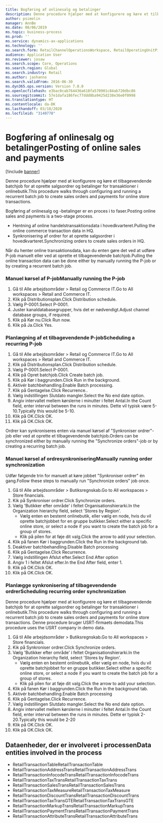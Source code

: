 ```yaml
---
title: Bogføring af onlinesalg og betalinger
description: Denne procedure hjælper med at konfigurere og køre et tilbagevendende batchjob for at oprette salgsordrer og betalinger for transaktioner i onlinebutik.
author: psimolin
manager: AnnBe
ms.date: 08/06/2019
ms.topic: business-process
ms.prod: ''
ms.service: dynamics-ax-applications
ms.technology: ''
ms.search.form: RetailChannelOperationsWorkspace, RetailOperatingUnitPicker, SysRecurrence
audience: Application User
ms.reviewer: josaw
ms.search.scope: Core, Operations
ms.search.region: Global
ms.search.industry: Retail
ms.author: jashanno
ms.search.validFrom: 2016-06-30
ms.dyn365.ops.version: Version 7.0.0
ms.openlocfilehash: e3bac0cab764436a618fa570901c84ab720dbc86
ms.sourcegitcommit: 57e1dafa186fec77ddd8ba9425d238e36e0f0998
ms.translationtype: HT
ms.contentlocale: da-DK
ms.lasthandoff: 03/18/2020
ms.locfileid: "3140778"
---
```

# <a name="posting-of-online-sales-and-payments"></a><span data-ttu-id="389b2-103">Bogføring af onlinesalg og betalinger</span><span class="sxs-lookup"><span data-stu-id="389b2-103">Posting of online sales and payments</span></span>

[!include [banner](../includes/banner.md)]

<span data-ttu-id="389b2-104">Denne procedure hjælper med at konfigurere og køre et tilbagevendende batchjob for at oprette salgsordrer og betalinger for transaktioner i onlinebutik.</span><span class="sxs-lookup"><span data-stu-id="389b2-104">This procedure walks through configuring and running a recurrent batch job to create sales orders and payments for online store transactions.</span></span>

<span data-ttu-id="389b2-105">Bogføring af onlinesalg og -betalinger er en proces i to faser.</span><span class="sxs-lookup"><span data-stu-id="389b2-105">Posting online sales and payments is a two-stage process.</span></span>

- <span data-ttu-id="389b2-106">Hentning af online handelstransaktionsdata i hovedkvarteret.</span><span class="sxs-lookup"><span data-stu-id="389b2-106">Pulling the online commerce transaction data in HQ.</span></span>
- <span data-ttu-id="389b2-107">Synkronisering af ordrer for at oprette salgsordrer i hovedkvarteret.</span><span class="sxs-lookup"><span data-stu-id="389b2-107">Synchronizing orders to create sales orders in HQ.</span></span>

<span data-ttu-id="389b2-108">Når du henter online transaktionsdata, kan du enten gøre det ved at udføre P-job manuelt eller ved at oprette et tilbagevendende batchjob.</span><span class="sxs-lookup"><span data-stu-id="389b2-108">Pulling the online transaction data can be done either by manually running the P-job or by creating a recurrent batch job.</span></span>

### <a name="manually-running-the-p-job"></a><span data-ttu-id="389b2-109">Manuel kørsel af P-job</span><span class="sxs-lookup"><span data-stu-id="389b2-109">Manually running the P-job</span></span>

1. <span data-ttu-id="389b2-110">Gå til Alle arbejdsområder > Retail og Commerce IT.</span><span class="sxs-lookup"><span data-stu-id="389b2-110">Go to All workspaces > Retail and Commerce IT.</span></span>
2. <span data-ttu-id="389b2-111">Klik på Distributionsplan.</span><span class="sxs-lookup"><span data-stu-id="389b2-111">Click Distribution schedule.</span></span>
3. <span data-ttu-id="389b2-112">Vælg P-0001.</span><span class="sxs-lookup"><span data-stu-id="389b2-112">Select P-0001.</span></span>
4. <span data-ttu-id="389b2-113">Juster kanaldatabasegrupper, hvis det er nødvendigt.</span><span class="sxs-lookup"><span data-stu-id="389b2-113">Adjust channel database groups, if required.</span></span>
5. <span data-ttu-id="389b2-114">Klik på Kør nu.</span><span class="sxs-lookup"><span data-stu-id="389b2-114">Click Run now.</span></span>
6. <span data-ttu-id="389b2-115">Klik på Ja.</span><span class="sxs-lookup"><span data-stu-id="389b2-115">Click Yes.</span></span>

### <a name="scheduling-a-recurring-p-job"></a><span data-ttu-id="389b2-116">Planlægning af et tilbagevendende P-job</span><span class="sxs-lookup"><span data-stu-id="389b2-116">Scheduling a recurring P-job</span></span>

1. <span data-ttu-id="389b2-117">Gå til Alle arbejdsområder > Retail og Commerce IT.</span><span class="sxs-lookup"><span data-stu-id="389b2-117">Go to All workspaces > Retail and Commerce IT.</span></span>
2. <span data-ttu-id="389b2-118">Klik på Distributionsplan.</span><span class="sxs-lookup"><span data-stu-id="389b2-118">Click Distribution schedule.</span></span>
3. <span data-ttu-id="389b2-119">Vælg P-0001.</span><span class="sxs-lookup"><span data-stu-id="389b2-119">Select P-0001.</span></span>
4. <span data-ttu-id="389b2-120">Klik på Opret batchjob.</span><span class="sxs-lookup"><span data-stu-id="389b2-120">Click Create batch job.</span></span>
5. <span data-ttu-id="389b2-121">Klik på Kør i baggrunden.</span><span class="sxs-lookup"><span data-stu-id="389b2-121">Click Run in the background.</span></span>
5. <span data-ttu-id="389b2-122">Aktivér batchbehandling.</span><span class="sxs-lookup"><span data-stu-id="389b2-122">Enable Batch processing.</span></span>
6. <span data-ttu-id="389b2-123">Klik på Gentagelse.</span><span class="sxs-lookup"><span data-stu-id="389b2-123">Click Recurrence..</span></span>
7. <span data-ttu-id="389b2-124">Vælg indstillingen Slutdato mangler.</span><span class="sxs-lookup"><span data-stu-id="389b2-124">Select the No end date option.</span></span>
8. <span data-ttu-id="389b2-125">Angiv intervallet mellem kørslerne i minutter i feltet Antal.</span><span class="sxs-lookup"><span data-stu-id="389b2-125">In the Count field, enter interval between the runs in minutes.</span></span> <span data-ttu-id="389b2-126">Dette vil typisk være 5-10.</span><span class="sxs-lookup"><span data-stu-id="389b2-126">Typically this would be 5-10.</span></span>
9. <span data-ttu-id="389b2-127">Klik på OK.</span><span class="sxs-lookup"><span data-stu-id="389b2-127">Click OK.</span></span>
10. <span data-ttu-id="389b2-128">Klik på OK.</span><span class="sxs-lookup"><span data-stu-id="389b2-128">Click OK.</span></span>

<span data-ttu-id="389b2-129">Ordrer kan synkroniseres enten via manuel kørsel af "Synkroniser ordrer"-job eller ved at oprette et tilbagevendende batchjob.</span><span class="sxs-lookup"><span data-stu-id="389b2-129">Orders can be synchronized either by manually running the "Synchronize orders"-job or by creating a recurring batch job.</span></span>

### <a name="manually-running-order-synchronization"></a><span data-ttu-id="389b2-130">Manuel kørsel af ordresynkronisering</span><span class="sxs-lookup"><span data-stu-id="389b2-130">Manually running order synchronization</span></span> 

<span data-ttu-id="389b2-131">Udfør følgende trin for manuelt at køre jobbet "Synkroniser ordrer" én gang.</span><span class="sxs-lookup"><span data-stu-id="389b2-131">Follow these steps to manually run "Synchronize orders" job once.</span></span>

1. <span data-ttu-id="389b2-132">Gå til Alle arbejdsområder > Butiksregnskab.</span><span class="sxs-lookup"><span data-stu-id="389b2-132">Go to All workspaces > Store financials.</span></span>
2. <span data-ttu-id="389b2-133">Kik på Synkroniser ordrer.</span><span class="sxs-lookup"><span data-stu-id="389b2-133">Click Synchronize orders.</span></span>
3. <span data-ttu-id="389b2-134">Vælg 'Butikker efter område' i feltet Organisationshierarki.</span><span class="sxs-lookup"><span data-stu-id="389b2-134">In the Organization hierarchy field, select 'Stores by Region'.</span></span>
    * <span data-ttu-id="389b2-135">Vælg enten en bestemt onlinebutik, eller vælg en node, hvis du vil oprette batchjobbet for en gruppe butikker.</span><span class="sxs-lookup"><span data-stu-id="389b2-135">Select either a specific online store, or select a node if you want to create the batch job for a group of stores.</span></span>  
    * <span data-ttu-id="389b2-136">Klik på pilen for at føje dit valg.</span><span class="sxs-lookup"><span data-stu-id="389b2-136">Click the arrow to add your selection.</span></span>  
4. <span data-ttu-id="389b2-137">Klik på fanen Kør i baggrunden.</span><span class="sxs-lookup"><span data-stu-id="389b2-137">Click the Run in the background tab.</span></span>
5. <span data-ttu-id="389b2-138">Deaktiver batchbehandling.</span><span class="sxs-lookup"><span data-stu-id="389b2-138">Disable Batch processing</span></span>
6. <span data-ttu-id="389b2-139">Klik på Gentagelse.</span><span class="sxs-lookup"><span data-stu-id="389b2-139">Click Recurrence.</span></span>
7. <span data-ttu-id="389b2-140">Vælg indstillingen Afslut efter.</span><span class="sxs-lookup"><span data-stu-id="389b2-140">Select End After option</span></span>
8. <span data-ttu-id="389b2-141">Angiv 1 i feltet Afslut efter.</span><span class="sxs-lookup"><span data-stu-id="389b2-141">In the End After field, enter 1.</span></span>
9. <span data-ttu-id="389b2-142">Klik på OK.</span><span class="sxs-lookup"><span data-stu-id="389b2-142">Click OK.</span></span>
10. <span data-ttu-id="389b2-143">Klik på OK.</span><span class="sxs-lookup"><span data-stu-id="389b2-143">Click OK.</span></span>

### <a name="scheduling-recurring-order-synchronization"></a><span data-ttu-id="389b2-144">Planlægge synkronisering af tilbagevendende ordrer</span><span class="sxs-lookup"><span data-stu-id="389b2-144">Scheduling recurring order synchronization</span></span>

<span data-ttu-id="389b2-145">Denne procedure hjælper med at konfigurere og køre et tilbagevendende batchjob for at oprette salgsordrer og betalinger for transaktioner i onlinebutik.</span><span class="sxs-lookup"><span data-stu-id="389b2-145">This procedure walks through configuring and running a recurrent batch job to create sales orders and payments for online store transactions.</span></span> <span data-ttu-id="389b2-146">Denne procedure bruger USRT-firmaets demodata.</span><span class="sxs-lookup"><span data-stu-id="389b2-146">This procedure uses the USRT company in demo data.</span></span>

1. <span data-ttu-id="389b2-147">Gå til Alle arbejdsområder > Butiksregnskab.</span><span class="sxs-lookup"><span data-stu-id="389b2-147">Go to All workspaces > Store financials.</span></span>
2. <span data-ttu-id="389b2-148">Kik på Synkroniser ordrer.</span><span class="sxs-lookup"><span data-stu-id="389b2-148">Click Synchronize orders.</span></span>
3. <span data-ttu-id="389b2-149">Vælg 'Butikker efter område' i feltet Organisationshierarki.</span><span class="sxs-lookup"><span data-stu-id="389b2-149">In the Organization hierarchy field, select 'Stores by Region'.</span></span>
    * <span data-ttu-id="389b2-150">Vælg enten en bestemt onlinebutik, eller vælg en node, hvis du vil oprette batchjobbet for en gruppe butikker.</span><span class="sxs-lookup"><span data-stu-id="389b2-150">Select either a specific online store, or select a node if you want to create the batch job for a group of stores.</span></span>  
    * <span data-ttu-id="389b2-151">Klik på pilen for at føje dit valg.</span><span class="sxs-lookup"><span data-stu-id="389b2-151">Click the arrow to add your selection.</span></span>  
4. <span data-ttu-id="389b2-152">Klik på fanen Kør i baggrunden.</span><span class="sxs-lookup"><span data-stu-id="389b2-152">Click the Run in the background tab.</span></span>
5. <span data-ttu-id="389b2-153">Aktivér batchbehandling.</span><span class="sxs-lookup"><span data-stu-id="389b2-153">Enable Batch processing</span></span>
6. <span data-ttu-id="389b2-154">Klik på Gentagelse.</span><span class="sxs-lookup"><span data-stu-id="389b2-154">Click Recurrence.</span></span>
7. <span data-ttu-id="389b2-155">Vælg indstillingen Slutdato mangler.</span><span class="sxs-lookup"><span data-stu-id="389b2-155">Select the No end date option.</span></span>
8. <span data-ttu-id="389b2-156">Angiv intervallet mellem kørslerne i minutter i feltet Antal.</span><span class="sxs-lookup"><span data-stu-id="389b2-156">In the Count field, enter interval between the runs in minutes.</span></span> <span data-ttu-id="389b2-157">Dette er typisk 2-20.</span><span class="sxs-lookup"><span data-stu-id="389b2-157">Typically this would be 2-20</span></span>
9. <span data-ttu-id="389b2-158">Klik på OK.</span><span class="sxs-lookup"><span data-stu-id="389b2-158">Click OK.</span></span>
10. <span data-ttu-id="389b2-159">Klik på OK.</span><span class="sxs-lookup"><span data-stu-id="389b2-159">Click OK.</span></span>

## <a name="data-entities-involved-in-the-process"></a><span data-ttu-id="389b2-160">Dataenheder, der er involveret i processen</span><span class="sxs-lookup"><span data-stu-id="389b2-160">Data entities involved in the process</span></span>

- <span data-ttu-id="389b2-161">RetailTransactionTable</span><span class="sxs-lookup"><span data-stu-id="389b2-161">RetailTransactionTable</span></span>
- <span data-ttu-id="389b2-162">RetailTransactionAddressTrans</span><span class="sxs-lookup"><span data-stu-id="389b2-162">RetailTransactionAddressTrans</span></span>
- <span data-ttu-id="389b2-163">RetailTransactionInfocodeTrans</span><span class="sxs-lookup"><span data-stu-id="389b2-163">RetailTransactionInfocodeTrans</span></span>
- <span data-ttu-id="389b2-164">RetailTransactionTaxTrans</span><span class="sxs-lookup"><span data-stu-id="389b2-164">RetailTransactionTaxTrans</span></span>
- <span data-ttu-id="389b2-165">RetailTransactionSalesTrans</span><span class="sxs-lookup"><span data-stu-id="389b2-165">RetailTransactionSalesTrans</span></span>
- <span data-ttu-id="389b2-166">RetailTransactionTaxMeasure</span><span class="sxs-lookup"><span data-stu-id="389b2-166">RetailTransactionTaxMeasure</span></span>
- <span data-ttu-id="389b2-167">RetailTransactionDiscountTrans</span><span class="sxs-lookup"><span data-stu-id="389b2-167">RetailTransactionDiscountTrans</span></span>
- <span data-ttu-id="389b2-168">RetailTransactionTaxTransGTE</span><span class="sxs-lookup"><span data-stu-id="389b2-168">RetailTransactionTaxTransGTE</span></span>
- <span data-ttu-id="389b2-169">RetailTransactionMarkupTrans</span><span class="sxs-lookup"><span data-stu-id="389b2-169">RetailTransactionMarkupTrans</span></span>
- <span data-ttu-id="389b2-170">RetailTransactionPaymentTrans</span><span class="sxs-lookup"><span data-stu-id="389b2-170">RetailTransactionPaymentTrans</span></span>
- <span data-ttu-id="389b2-171">RetailTransactionAttributeTrans</span><span class="sxs-lookup"><span data-stu-id="389b2-171">RetailTransactionAttributeTrans</span></span>
